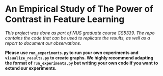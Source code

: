 # An Empirical Study of The Power of Contrast in Feature Learning

*This project was done as part of NUS graduate course CS5339. The repo contains the code that can be used to replicate the results, as well as a report to document our observations.*

**Please use `run_experiments.py` to run your own experiments and `visualize_results.py` to create graphs. We highly recommend adapting the format of `run_experiments.py` but writing your own code if you want to extend our experiments.**
